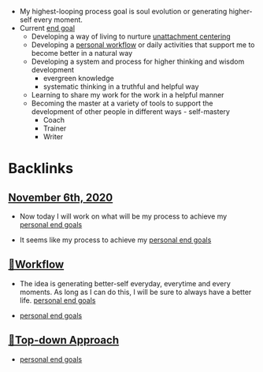 - My highest-looping process goal is soul evolution or generating higher-self every moment.
- Current [end goal](<end goal.md>)
    - Developing a way of living to nurture [unattachment centering](<unattachment centering.md>)
    - Developing a [personal workflow](<personal workflow.md>) or daily activities that support me to become better in a natural way
    - Developing a system and process for higher thinking and wisdom development
        - evergreen knowledge
        - systematic thinking in a truthful and helpful way
    - Learning to share my work for the work in a helpful manner
    - Becoming the master at a variety of tools to support the development of other people in different ways - self-mastery
        - Coach
        - Trainer
        - Writer

# Backlinks
## [November 6th, 2020](<November 6th, 2020.md>)
- Now today I will work on what will be my process to achieve my [personal end goals](<personal end goals.md>)

- It seems like my process to achieve my [personal end goals](<personal end goals.md>)

## [🌱Workflow ](<🌱Workflow .md>)
- The idea is generating better-self everyday, everytime and every moments. As long as I can do this, I will be sure to always have a better life. [personal end goals](<personal end goals.md>)

-  [personal end goals](<personal end goals.md>)

## [🌲Top-down Approach](<🌲Top-down Approach.md>)
- [personal end goals](<personal end goals.md>)

